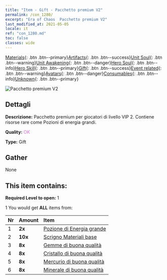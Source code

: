 ```yaml
---
title: "Item - Gift - Pacchetto premium V2"
permalink: /con_1280/
excerpt: "Era of Chaos  Pacchetto premium V2"
last_modified_at: 2021-05-05
locale: it
ref: "con_1280.md"
toc: false
classes: wide
---
```

 [Materials](/ItemsIT/){: .btn .btn--primary}[Artifacts](/ItemsIT/Artifacts/){: .btn .btn--success}[Unit Soul](/ItemsIT/UnitSoul/){: .btn .btn--warning}[Unit Awakening](/ItemsIT/UnitAwakening/){: .btn .btn--danger}[Hero Soul](/ItemsIT/HeroSoul/){: .btn .btn--info}[Hero Skill](/ItemsIT/HeroSkill/){: .btn .btn--primary}[Gift](/ItemsIT/Gift/){: .btn .btn--success}[Event related](/ItemsIT/Events/){: .btn .btn--warning}[Avatars](/ItemsIT/Avatars/){: .btn .btn--danger}[Consumables](/ItemsIT/Consumables/){: .btn .btn--info}[Unknown](/ItemsIT/Unknown/){: .btn .btn--primary}

 ![Pacchetto premium V2](/images/t/i_905002.png)

## Dettagli
 **Descrizione:** Pacchetto premium per giocatori di livello VIP 2. Contiene risorse rare come Pozioni di energia grandi.

 **Quality:** <span style="color: #DA70D6">OK</span>

 **Type:** Gift

## Gather

  None

## This item contains:

 **Required Level to open:** 1

 1 You would get **ALL** items  from:

  | Nr | Amount |     Item    |
  |:---|:-------|:------------|
  | 1 |  **2x** | [Pozione di Energia grande](/ItemsIT/con_706/) |  | 
  | 2 |  **10x** | [Scrigno Materiali base](/ItemsIT/con_756/) |  | 
  | 3 |  **8x** | [Gemme di buona qualità](/ItemsIT/mat_16/) |  | 
  | 4 |  **8x** | [Cristallo di buona qualità](/ItemsIT/mat_17/) |  | 
  | 5 |  **8x** | [Mercurio di buona qualità](/ItemsIT/mat_14/) |  | 
  | 6 |  **8x** | [Minerale di buona qualità](/ItemsIT/mat_12/) |  | 
